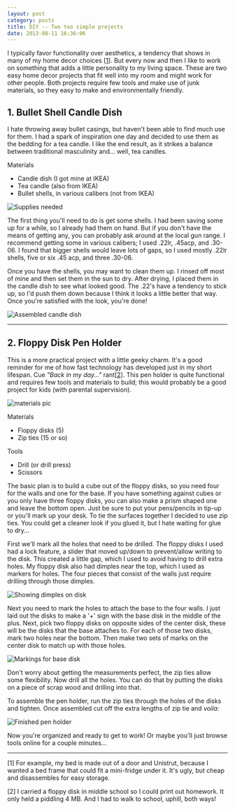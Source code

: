 ```yaml
---
layout: post
category: posts
title: DIY -- Two too simple projects
date: 2013-08-11 16:36:06
---
```


I typically favor functionality over aesthetics, a tendency that shows in many of my home decor choices [[1](#footnote1)]. But every now and then I like to work on something that adds a little personality to my living space. These are two easy home decor projects that fit well into my room and might work for other people. Both projects require few tools and make use of junk materials, so they easy to make and environmentally friendly.

## 1. Bullet Shell Candle Dish

I hate throwing away bullet casings, but haven't been able to find much use for them. I had a spark of inspiration one day and decided to use them as the bedding for a tea candle. I like the end result, as it strikes a balance between traditional masculinity and... well, tea candles.

Materials

* Candle dish (I got mine at IKEA)
* Tea candle (also from IKEA)
* Bullet shells, in various calibers (not from IKEA)

![Supplies needed][candle_materials]

The first thing you'll need to do is get some shells. I had been saving some up for a while, so I already had them on hand. But if you don't have the means of getting any, you can probably ask around at the local gun range. I recommend getting some in various calibers; I used .22lr, .45acp, and .30-06. I found that bigger shells would leave lots of gaps, so I used mostly .22lr shells, five or six .45 acp, and three .30-06. 

Once you have the shells, you may want to clean them up. I rinsed off most of mine and then set them in the sun to dry. After drying, I placed them in the candle dish to see what looked good. The .22's have a tendency to stick up, so I'd push them down because I think it looks a little better that way. Once you're satisfied with the look, you're done!

![Assembled candle dish][finished_candle]

---

## 2. Floppy Disk Pen Holder

This is a more practical project with a little geeky charm. It's a good reminder for me of how fast technology has developed just in my short lifespan. Cue *"Back in my day..."* rant[[2](#footnote2)]. This pen holder is quite functional and requires few tools and materials to build; this would probably be a good project for kids (with parental supervision).

![materials pic][holder_materials]

Materials

* Floppy disks (5)
* Zip ties (15 or so)

Tools

* Drill (or drill press)
* Scissors

The basic plan is to build a cube out of the floppy disks, so you need four for the walls and one for the base. If you have something against cubes or you only have three floppy disks, you can also make a prism shaped one and leave the bottom open. Just be sure to put your pens/pencils in tip-up or you'll mark up your desk. To tie the surfaces together I decided to use zip ties. You could get a cleaner look if you glued it, but I hate waiting for glue to dry...

First we'll mark all the holes that need to be drilled. The floppy disks I used had a lock feature, a slider that moved up/down to prevent/allow writing to the disk. This created a little gap, which I used to avoid having to drill extra holes. My floppy disk also had dimples near the top, which I used as markers for holes. The four pieces that consist of the walls just require drilling through those dimples.

![Showing dimples on disk][top_hole]

Next you need to mark the holes to attach the base to the four walls. I just laid out the disks to make a '+' sign with the base disk in the middle of the plus. Next, pick two floppy disks on opposite sides of the center disk, these will be the disks that the base attaches to. For each of those two disks, mark two holes near the bottom. Then make two sets of marks on the center disk to match up with those holes. 

![Markings for base disk][bottom_disk]

Don't worry about getting the measurements perfect, the zip ties allow some flexibility. Now drill all the holes. You can do that by putting the disks on a piece of scrap wood and drilling into that.

To assemble the pen holder, run the zip ties through the holes of the disks and tighten. Once assembled cut off the extra lengths of zip tie and *voila*:

![Finished pen holder][finished_holder]

Now you're organized and ready to get to work! Or maybe you'll just browse tools online for a couple minutes...

---
<a id="footnote1"></a>
[1] For example, my bed is made out of a door and Unistrut, because I wanted a bed frame that could fit a mini-fridge under it. It's ugly, but cheap and disassembles for easy storage.

<a id="footnote2"></a>
[2] I carried a floppy disk in middle school so I could print out homework. It only held a piddling 4 MB. And I had to walk to school, uphill, both ways! 

[candle_materials]:http://ieng6.ucsd.edu/~wvetter/floppy_bullet_1.png
[finished_candle]:http://ieng6.ucsd.edu/~wvetter/floppy_bullet_2.png
[holder_materials]:http://ieng6.ucsd.edu/~wvetter/floppy_bullet_3.png
[top_hole]:http://ieng6.ucsd.edu/~wvetter/floppy_bullet_4.png
[bottom_disk]:http://ieng6.ucsd.edu/~wvetter/floppy_bullet_5.png
[finished_holder]:http://ieng6.ucsd.edu/~wvetter/floppy_bullet_6.png
